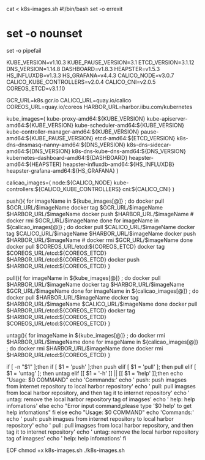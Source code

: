 cat <<EOF > k8s-images.sh
#!/bin/bash
set -o errexit
# set -o nounset
set -o pipefail

KUBE_VERSION=v1.10.3
KUBE_PAUSE_VERSION=3.1
ETCD_VERSION=3.1.12
DNS_VERSION=1.14.8
DASHBOARD=v1.8.3
HEAPSTER=v1.5.3
HS_INFLUXDB=v1.3.3
HS_GRAFANA=v4.4.3
CALICO_NODE=v3.0.7
CALICO_KUBE_CONTROLLERS=v2.0.4
CALICO_CNI=v2.0.5
COREOS_ETCD=v3.1.10

GCR_URL=k8s.gcr.io
CALICO_URL=quay.io/calico
COREOS_URL=quay.io/coreos
HARBOR_URL=harbor.iibu.com/kubernetes

kube_images=(
    kube-proxy-amd64:\${KUBE_VERSION}
    kube-apiserver-amd64:\${KUBE_VERSION}
    kube-scheduler-amd64:\${KUBE_VERSION}
    kube-controller-manager-amd64:\${KUBE_VERSION}
    pause-amd64:\${KUBE_PAUSE_VERSION}
    etcd-amd64:\${ETCD_VERSION}
    k8s-dns-dnsmasq-nanny-amd64:\${DNS_VERSION}
    k8s-dns-sidecar-amd64:\${DNS_VERSION}
    k8s-dns-kube-dns-amd64:\${DNS_VERSION}
    kubernetes-dashboard-amd64:\${DASHBOARD}
    heapster-amd64:\${HEAPSTER}
    heapster-influxdb-amd64:\${HS_INFLUXDB}
    heapster-grafana-amd64:\${HS_GRAFANA}
)

calicao_images=(
    node:\${CALICO_NODE}
    kube-controllers:\${CALICO_KUBE_CONTROLLERS}
    cni:\${CALICO_CNI}
)

push(){
  for imageName in \${kube_images[@]} ; do
    docker pull \$GCR_URL/\$imageName
    docker tag \$GCR_URL/\$imageName \$HARBOR_URL/\$imageName
    docker push \$HARBOR_URL/\$imageName
    # docker rmi \$GCR_URL/\$imageName
  done
  for imageName in \${calicao_images[@]} ; do
    docker pull \$CALICO_URL/\$imageName
    docker tag \$CALICO_URL/\$imageName \$HARBOR_URL/\$imageName
    docker push \$HARBOR_URL/\$imageName
    # docker rmi \$GCR_URL/\$imageName
  done
  docker pull \$COREOS_URL/etcd:\${COREOS_ETCD}
  docker tag \$COREOS_URL/etcd:\${COREOS_ETCD} \$HARBOR_URL/etcd:\${COREOS_ETCD}
  docker push \$HARBOR_URL/etcd:\${COREOS_ETCD}
}

pull(){
  for imageName in \${kube_images[@]} ; do
    docker pull \$HARBOR_URL/\$imageName
    docker tag \$HARBOR_URL/\$imageName \$GCR_URL/\$imageName
  done
  for imageName in \${calicao_images[@]} ; do
    docker pull \$HARBOR_URL/\$imageName
    docker tag \$HARBOR_URL/\$imageName \$CALICO_URL/\$imageName
  done
  docker pull \$HARBOR_URL/etcd:\${COREOS_ETCD}
  docker tag \$HARBOR_URL/etcd:\${COREOS_ETCD} \$COREOS_URL/etcd:\${COREOS_ETCD}
}

untag(){
  for imageName in \${kube_images[@]} ; do
    docker rmi \$HARBOR_URL/\$imageName
  done
  for imageName in \${calicao_images[@]} ; do
    docker rmi \$HARBOR_URL/\$imageName
  done
  docker rmi \$HARBOR_URL/etcd:\${COREOS_ETCD}
}

if [ -n "\$1" ];then
  if [ \$1 = 'push' ];then
    push
  elif [ \$1 = 'pull' ]; then
    pull
  elif [ \$1 = 'untag' ]; then
    untag
  elif [[ \$1 = '-h' ]] || [[ \$1 = 'help' ]];then
    echo "Usage: \$0 COMMAND"
    echo 'Commands:'
    echo '  push:    push imagses from internet repository to local harbor repository'
    echo '  pull:    pull imagses from local harbor repository, and then tag it to internet repository'
    echo '  untag:   remove the local harbor repository tag of imagses'
    echo '  help:    help infomations'
  else
    echo "Error input command,please type '\$0 help' to get help infomations"
  fi
else
  echo "Usage: \$0 COMMAND"
  echo 'Commands:'
  echo '  push:    push imagses from internet repository to local harbor repository'
  echo '  pull:    pull imagses from local harbor repository, and then tag it to internet repository'
  echo '  untag:   remove the local harbor repository tag of imagses'
  echo '  help:    help infomations'
fi

EOF
chmod +x k8s-images.sh
./k8s-images.sh
